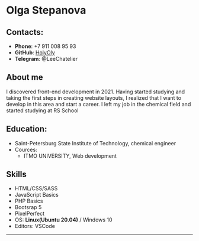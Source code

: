 # Olga Stepanova

## Contacts:
* **Phone**: +7 911 008 95 93
* **GitHub**: [HolyOly](https://github.com/HolyOly) 
* **Telegram**: @LeeChatelier

## About me
 I discovered front-end development in 2021. Having started studying and taking the first steps in creating website layouts, I realized that I want to develop in this area and start a career. I left my job in the chemical field and started studying at RS School

 ## Education: 
 * Saint-Petersburg State Institute of Technology, chemical engineer 
 * Cources: 
     + ITMO UNIVERSITY, Web development

## Skills

* HTML/CSS/SASS
* JavaScript Basics
* PHP Basics
* Bootsrap 5
* PixelPerfect
* OS: **Linux(Ubuntu 20.04)** / Windows 10
* Editors: VSCode

---